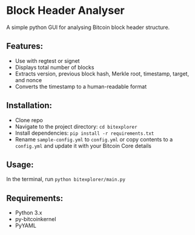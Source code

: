 # Block Header Analyser

A simple python GUI for analysing Bitcoin block header structure.

## Features:
- Use with regtest or signet
- Displays total number of blocks
- Extracts version, previous block hash, Merkle root, timestamp, target, and nonce
- Converts the timestamp to a human-readable format

## Installation:
- Clone repo
- Navigate to the project directory: `cd bitexplorer`
- Install dependencies: `pip install -r requirements.txt`
- Rename `sample-config.yml` to `config.yml` or copy contents to a `config.yml` and update it with your Bitcoin Core details

## Usage:
In the terminal, run `python bitexplorer/main.py`

## Requirements:
- Python 3.x
- py-bitcoinkernel
- PyYAML